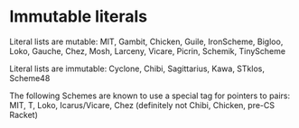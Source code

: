# Immutable literals

Literal lists are mutable: MIT, Gambit, Chicken, Guile, IronScheme,
Bigloo, Loko, Gauche, Chez, Mosh, Larceny, Vicare, Picrin, Schemik,
TinyScheme

Literal lists are immutable: Cyclone, Chibi, Sagittarius, Kawa,
STklos, Scheme48

The following Schemes are known to use a special tag for pointers to pairs:
MIT, T, Loko, Icarus/Vicare, Chez
(definitely not Chibi, Chicken, pre-CS Racket)